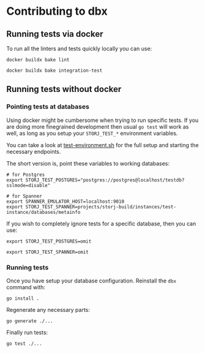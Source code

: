 # Contributing to dbx

## Running tests via docker

To run all the linters and tests quickly locally you can use:

```
docker buildx bake lint

docker buildx bake integration-test
```

## Running tests without docker

### Pointing tests at databases

Using docker might be cumbersome when trying to run specific tests. If you
are doing more finegrained development then usual `go test` will work as
well, as long as you setup your `STORJ_TEST_*` environment variables.

You can take a look at [test-environment.sh](./scripts/test-environment.sh)
for the full setup and starting the necessary endpoints.

The short version is, point these variables to working databases:

```
# for Postgres
export STORJ_TEST_POSTGRES="postgres://postgres@localhost/testdb?sslmode=disable"

# for Spanner
export SPANNER_EMULATOR_HOST=localhost:9010
export STORJ_TEST_SPANNER=projects/storj-build/instances/test-instance/databases/metainfo
```

If you wish to completely ignore tests for a specific database, then you can
use:

```
export STORJ_TEST_POSTGRES=omit

export STORJ_TEST_SPANNER=omit
```

### Running tests

Once you have setup your database configuration. Reinstall the `dbx` command with:

```
go install .
```

Regenerate any necessary parts:

```
go generate ./...
```

Finally run tests:

```
go test ./...
```